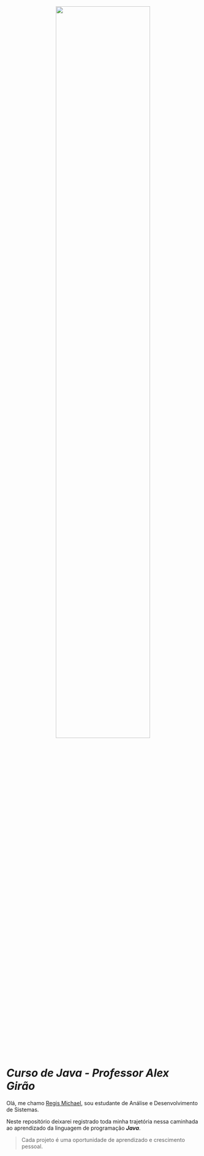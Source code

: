 <div align="center">
<img src="https://blog.rocketseat.com.br/content/images/2024/04/java.png" width="70%">
</div>

# _Curso de Java - Professor Alex Girão_

Olá, me chamo [Regis Michael](https://github.com/RegisMichael25), sou estudante de Análise e Desenvolvimento de Sistemas.

Neste repositório deixarei registrado toda minha trajetória nessa caminhada ao aprendizado da linguagem de programação **_Java_**.

> Cada projeto é uma oportunidade de aprendizado e crescimento pessoal.


